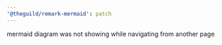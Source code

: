 ```yaml
---
'@theguild/remark-mermaid': patch
---
```


mermaid diagram was not showing while navigating from another page
